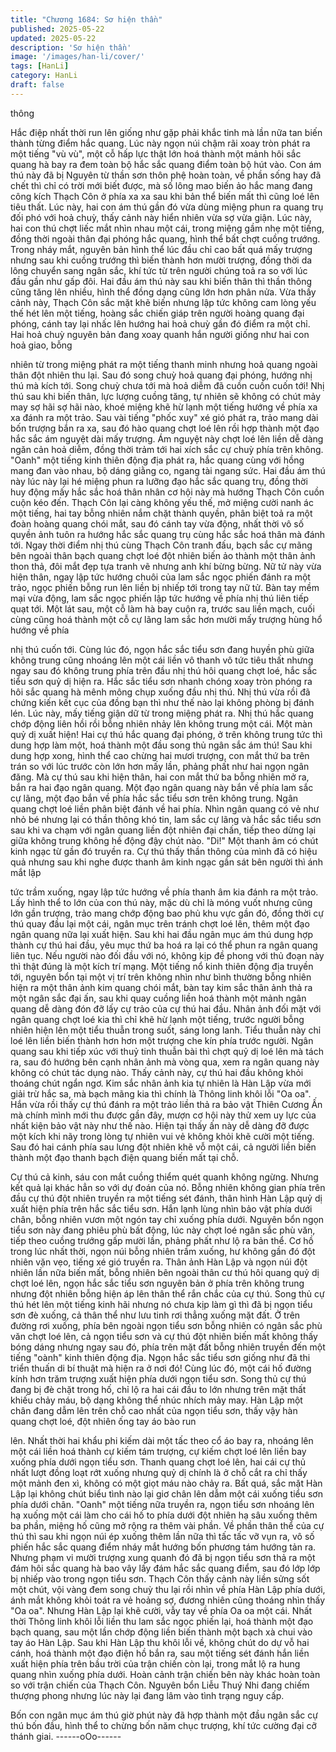 ```yaml
---
title: "Chương 1684: Sơ hiện thần"
published: 2025-05-22
updated: 2025-05-22
description: 'Sơ hiện thần'
image: '/images/han-li/cover/'
tags: [HanLi]
category: HanLi
draft: false
---
```


thông

Hắc điệp nhất thời run lên giống như gặp phải khắc tinh mà lần
nữa tan biến thành từng điểm hắc quang.
Lúc này ngọn núi chậm rãi xoay tròn phát ra một tiếng "vù vù",
một cỗ hấp lực thật lớn hoá thành một mảnh hôi sắc quang hà
bay ra đem toàn bộ hắc sắc quang điểm toàn bộ hút vào.
Con ám thú này đã bị Nguyên từ thần sơn thôn phệ hoàn toàn, về
phần sống hay đã chết thì chỉ có trời mới biết được, mà số lông
mao biến ảo hắc mang đang công kích Thạch Côn ở phía xa xa
sau khi bản thể biến mất thì cũng loé lên tiêu thất.
Lúc này, hai con ám thú gần đó vừa dùng miệng phun ra quang
trụ đối phó với hoả chuỳ, thấy cảnh này hiển nhiên vừa sợ vừa
giận. Lúc này, hai con thú chợt liếc mắt nhìn nhau một cái, trong
miệng gầm nhẹ một tiếng, đồng thời ngoài thân đại phóng hắc
quang, hình thể bất chợt cuồng trướng.
Trong nháy mắt, nguyên bản hình thể lúc đầu chỉ cao bất quá mấy
trượng nhưng sau khi cuồng trướng thì biến thành hơn mười
trượng, đồng thời da lông chuyển sang ngân sắc, khí tức từ trên
người chúng toả ra so với lúc đầu gần như gấp đôi.
Hai đầu ám thú này sau khi biến thân thì thần thông cũng tăng lên
nhiều, hình thể đồng dạng cũng lớn hơn phân nửa.
Vừa thấy cảnh này, Thạch Côn sắc mặt khẽ biến nhưng lập tức
không cam lòng yếu thế hét lên một tiếng, hoàng sắc chiến giáp
trên người hoàng quang đại phóng, cánh tay lại nhấc lên hướng
hai hoả chuỳ gần đó điểm ra một chỉ. Hai hoả chuỳ nguyên bản
đang xoay quanh hắn người giống như hai con hoả giao, bỗng

nhiên từ trong miệng phát ra một tiếng thanh minh nhưng hoả
quang ngoài thân đột nhiên thu lại. Sau đó song chuỳ hoả quang
đại phóng, hướng nhị thú mà kích tới. Song chuỳ chưa tới mà hoả
diễm đã cuồn cuồn cuốn tới!
Nhị thú sau khi biến thân, lực lượng cuồng tăng, tự nhiên sẽ
không có chút mảy may sợ hãi sợ hãi nào, khoé miệng khẽ hừ
lạnh một tiếng hướng về phía xa xa đánh ra một trảo. Sau vài
tiếng "phốc xuy" xé gió phát ra, trảo mang dài bốn trượng bắn ra
xa, sau đó hào quang chợt loé lên rồi hợp thành một đạo hắc sắc
ám nguyệt dài mấy trượng.
Ám nguyệt này chợt loé lên liền dễ dàng ngăn cản hoả diễm,
đồng thời trảm tới hai xích sắc cự chuỳ phía trên không.
"Oanh" một tiếng kinh thiên động địa phát ra, hắc quang cùng với
hồng mang đan vào nhau, bộ dáng giằng co, ngang tài ngang
sức.
Hai đầu ám thú này lúc này lại hé miệng phun ra lưỡng đạo hắc
sắc quang trụ, đồng thời huy động mấy hắc sắc hoá thân nhân cơ
hội này mà hướng Thạch Côn cuồn cuộn kéo đến.
Thạch Côn lại càng không yếu thế, mở miệng cười nanh ác một
tiếng, hai tay bỗng nhiên nắm chặt thành quyền, phân biệt toả ra
một đoàn hoàng quang chói mắt, sau đó cánh tay vừa động, nhất
thời vô số quyền ảnh tuôn ra hướng hắc sắc quang trụ cùng hắc
sắc hoá thân mà đánh tới.
Ngay thời điểm nhị thú cùng Thạch Côn tranh đấu, bạch sắc cự
mãng bên ngoài thân bạch quang chợt loé đột nhiên biến ảo
thành một thân ảnh thon thả, đôi mắt đẹp tựa tranh vẽ nhưng anh
khí bừng bừng. Nữ tử này vừa hiện thân, ngay lập tức hướng
chuôi của lam sắc ngọc phiến đánh ra một trảo, ngọc phiến bỗng
run lên liền bị nhiếp tới trong tay nữ tử.
Bàn tay mềm mại vừa động, lam sắc ngọc phiến lập tức hướng
về phía nhị thú liên tiếp quạt tới. Một lát sau, một cỗ làm hà bay
cuộn ra, trước sau liền mạch, cuối cùng cũng hoá thành một cỗ
cự lãng lam sắc hơn mười mấy trượng hùng hổ hướng về phía

nhị thú cuốn tới.
Cùng lúc đó, ngọn hắc sắc tiểu sơn đang huyền phù giữa không
trung cũng nhoáng lên một cái liền vô thanh vô tức tiêu thất
nhưng ngay sau đó không trung phía trên đầu nhị thú hôi quang
chợt loé, hắc sắc tiểu sơn quỷ dị hiện ra.
Hắc sắc tiểu sơn nhanh chóng xoay tròn phóng ra hôi sắc quang
hà mênh mông chụp xuống đầu nhị thú.
Nhị thú vừa rồi đã chứng kiến kết cục của đồng bạn thì như thế
nào lại không phòng bị đánh lén. Lúc này, mấy tiếng giận dữ từ
trong miệng phát ra. Nhị thú hắc quang chớp động liên hồi rồi
bỗng nhiên nhảy lên không trung một cái.
Một màn quỷ dị xuất hiện!
Hai cự thú hắc quang đại phóng, ở trên không trung tức thì dung
hợp làm một, hoá thành một đầu song thủ ngân sắc ám thú!
Sau khi dung hợp xong, hình thể cao chừng hai mươi trượng, con
mắt thứ ba trên trán so với lúc trước còn lớn hơn mấy lần, phảng
phất như hai ngọn ngân đăng. Mà cự thú sau khi hiện thân, hai
con mắt thứ ba bỗng nhiên mở ra, bắn ra hai đạo ngân quang.
Một đạo ngân quang này bắn về phía lam sắc cự lãng, một đạo
bắn về phía hắc sắc tiểu sơn trên không trung. Ngân quang chợt
loé liền phân biệt đánh về hai phía.
Nhìn ngân quang có vẻ như nhỏ bé nhưng lại có thần thông khó
tin, lam sắc cự lãng và hắc sắc tiểu sơn sau khi va chạm với ngân
quang liền đột nhiên đại chấn, tiếp theo dừng lại giữa không trung
không hề động đậy chút nào.
"Di!"
Một thanh âm có chút kinh ngạc từ gần đó truyền ra.
Cự thú thấy thần thông của mình đã có hiệu quả nhưng sau khi
nghe được thanh âm kinh ngạc gần sát bên người thì ánh mắt lập

tức trầm xuống, ngay lập tức hướng về phía thanh âm kia đánh ra
một trảo.
Lấy hình thể to lớn của con thú này, mặc dù chỉ là móng vuốt
nhưng cũng lớn gần trượng, trảo mang chớp động bao phủ khu
vực gần đó, đồng thời cự thú quay đầu lại một cái, ngân mục trên
tránh chợt loé lên, thêm một đạo ngân quang nữa lại xuất hiện.
Sau khi hai đầu ngân mục ám thú dung hợp thành cự thú hai đầu,
yêu mục thứ ba hoá ra lại có thể phun ra ngân quang liên tục.
Nếu người nào đối đầu với nó, không kịp đề phong với thủ đoạn
này thì thật đúng là một kích trí mạng.
Một tiếng nổ kinh thiên động địa truyền tới, nguyên bổn tại một vị
trí trên không nhìn như bình thường bỗng nhiên hiện ra một thân
ảnh kim quang chói mắt, bàn tay kim sắc thân ảnh thả ra một
ngân sắc đại ấn, sau khi quay cuồng liền hoá thành một mảnh
ngân quang dễ dàng đón đỡ lấy cự trảo của cự thú hai đầu.
Nhân ảnh đối mặt với ngân quang chợt loé kia thì chỉ khẽ hừ lạnh
một tiếng, trước người bỗng nhiên hiện lên một tiểu thuẫn trong
suốt, sáng long lanh. Tiểu thuẫn này chỉ loé lên liền biến thành
hơn hơn một trượng che kín phía trước người.
Ngân quang sau khi tiếp xúc với thuỷ tinh thuẫn bài thì chợt quỷ dị
loé lên mà tách ra, sau đó hướng bên cạnh nhân ảnh mà vòng
qua, xem ra ngân quang này không có chút tác dụng nào.
Thấy cảnh này, cự thú hai đầu không khỏi thoáng chút ngẩn ngơ.
Kim sắc nhân ảnh kia tự nhiên là Hàn Lập vừa mới giải trừ hắc
sa, mà bạch mãng kia thì chính là Thông linh khôi lỗi "Oa oa".
Hắn vừa rồi thấy cự thú đánh ra một trảo liền thả ra bảo vật Thiên
Cương Ấn mà chính mình mới thu được gần đây, mượn cơ hội
này thử xem uy lực của nhất kiện bảo vật này như thế nào. Hiện
tại thấy ấn này dễ dàng đỡ được một kích khi nãy trong lòng tự
nhiên vui vẻ không khỏi khẽ cười một tiếng. Sau đó hai cánh phía
sau lưng đột nhiên khẽ vỗ một cái, cả người liền biến thành một
đạo thanh bạch điện quang biến mất tại chỗ.

Cự thú cả kinh, sáu con mắt cuồng thiểm quét quanh không
ngừng. Nhưng kết quả lại khác hẳn so với dự đoán của nó.
Bỗng nhiên không gian phía trên đầu cự thú đột nhiên truyền ra
một tiếng sét đánh, thân hình Hàn Lập quỷ dị xuất hiện phía trên
hắc sắc tiểu sơn. Hắn lạnh lùng nhìn bảo vật phía dưới chân,
bỗng nhiên vươn một ngón tay chỉ xuống phía dưới.
Nguyên bổn ngọn tiểu sơn này đang phiêu phù bất động, lúc này
chợt loé ngân sắc phù văn, tiếp theo cuồng trướng gấp mười lần,
phảng phất như lộ ra bản thể.
Cơ hồ trong lúc nhất thời, ngọn núi bỗng nhiên trầm xuống, hư
không gần đó đột nhiên vặn vẹo, tiếng xé gió truyền ra. Thân ảnh
Hàn Lập và ngọn núi đột nhiên lần nữa biến mất, bỗng nhiên bên
ngoài thân cư thú hôi quang quỷ dị chợt loé lên, ngọn hắc sắc tiểu
sơn nguyên bản ở phía trên không trung nhưng đột nhiên bỗng
hiện áp lên thân thể rắn chắc của cự thú.
Song thủ cự thú hét lên một tiếng kinh hãi nhưng nó chưa kịp làm
gì thì đã bị ngọn tiểu sơn đè xuống, cả thân thể như lưu tinh rơi
thẳng xuống mặt đất. Ở trên đường rơi xuống, phía bên ngoài
ngọn tiểu sơn bỗng nhiên có ngân sắc phù văn chợt loé lên, cả
ngọn tiểu sơn và cự thú đột nhiên biến mất không thấy bóng dáng
nhưng ngay sau đó, phía trên mặt đất bỗng nhiên truyền đến một
tiếng "oành" kinh thiên động địa.
Ngọn hắc sắc tiểu sơn giống như đã thi triển thuấn di bí thuật mà
hiện ra ở nơi đó!
Cùng lúc đó, một cái hố đường kính hơn trăm trượng xuất hiện
phía dưới ngọn tiểu sơn.
Song thủ cự thú đang bị đè chặt trong hố, chỉ lộ ra hai cái đầu to
lớn nhưng trên mặt thất khiếu chảy máu, bộ dạng không thể nhúc
nhích mảy may.
Hàn Lập một chân đang dẫm lên trên chỗ cao nhất của ngọn tiểu
sơn, thấy vậy hàn quang chợt loé, đột nhiên ống tay áo bào run

lên. Nhất thời hai khẩu phi kiếm dài một tấc theo cổ áo bay ra,
nhoáng lên một cái liền hoá thành cự kiếm tám trượng, cự kiếm
chợt loé lên liền bay xuống phía dưới ngọn tiểu sơn.
Thanh quang chợt loé lên, hai cái cự thủ nhất lượt đồng loạt rớt
xuống nhưng quỷ dị chính là ở chỗ cắt ra chỉ thấy một mảnh đen
xì, không có một giọt máu nào chảy ra. Bất quá, sắc mặt Hàn Lập
lại không chút biểu tình nào lại giơ chân lên dẫm một cái xuống
tiểu sơn phía dưới chân.
"Oanh" một tiếng nữa truyền ra, ngọn tiểu sơn nhoáng lên hạ
xuống một cái làm cho cái hố to phía dưới đột nhiên hạ sâu xuống
thêm ba phần, miệng hố cũng mở rộng ra thêm vài phần.
Về phần thân thể của cự thú thì sau khi ngọn núi ép xuống thêm
lần nữa thì tấc tấc vỡ vụn ra, vô số phiến hắc sắc quang điểm
nháy mắt hướng bốn phương tám hướng tản ra. Nhưng phạm vi
mười trượng xung quanh đó đã bị ngọn tiểu sơn thả ra một đám
hôi sắc quang hà bao vây lấy đám hắc sắc quang điểm, sau đó
lớp lớp bị nhiếp vào trong ngọn tiểu sơn.
Thạch Côn thấy cảnh này liền sửng sốt một chút, vội vàng đem
song chuỳ thu lại rồi nhìn về phía Hàn Lập phía dưới, ánh mắt
không khỏi toát ra vẻ hoảng sợ, đương nhiên cũng thoáng nhìn
thấy "Oa oa".
Nhưng Hàn Lập lại khẽ cười, vẫy tay về phía Oa oa một cái.
Nhất thời Thông linh khôi lỗi liền thu lam sắc ngọc phiến lại, hoá
thành một đạo bạch quang, sau một lần chớp động liền biến
thành một bạch xà chui vào tay áo Hàn Lập.
Sau khi Hàn Lập thu khôi lỗi về, không chút do dự vỗ hai cánh,
hoá thành một đạo điện hồ bắn ra, sau một tiếng sét đánh hắn
liền xuất hiện phía trên bầu trời của trận chiến còn lại, trong mắt
lộ ra hung quang nhìn xuống phía dưới.
Hoàn cảnh trận chiến bên này khác hoàn toàn so với trận chiến
của Thạch Côn. Nguyên bổn Liễu Thuý Nhi đang chiếm thượng
phong nhưng lúc này lại đang lâm vào tình trạng nguy cấp.

Bốn con ngân mục ám thú giờ phút này đã hợp thành một đầu
ngân sắc cự thú bốn đầu, hình thể to chừng bốn năm chục
trượng, khí tức cường đại cỡ thánh giai.
------oOo------

